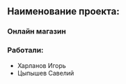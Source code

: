 ## Наименование проекта: ##

### Онлайн магазин ###

### Работали: ###

+ Харланов Игорь 
+ Цыпышев Савелий
